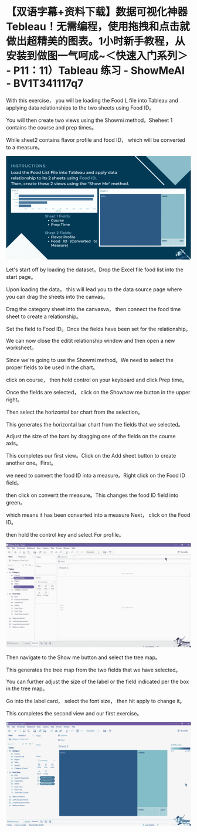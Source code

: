# 【双语字幕+资料下载】数据可视化神器 Tebleau！无需编程，使用拖拽和点击就做出超精美的图表。1小时新手教程，从安装到做图一气呵成~＜快速入门系列＞ - P11：11）Tableau 练习 - ShowMeAI - BV1T341117q7

With this exercise， you will be loading the Food L file into Tableau and applying data relationships to the two sheets using Food ID。

You will then create two views using the Showmi method。Sheheet 1 contains the course and prep times。

While sheet2 contains flavor profile and food ID， which will be converted to a measure。



![](img/d6b26a649e97baa1e7335158a38e9d13_1.png)

Let's start off by loading the dataset。Drop the Excel file food list into the start page。

Upon loading the data， this will lead you to the data source page where you can drag the sheets into the canvas。

Drag the category sheet into the canvasva， then connect the food time sheet to create a relationship。

Set the field to Food ID。Once the fields have been set for the relationship。

We can now close the editit relationship window and then open a new worksheet。

Since we're going to use the Showmi method。We need to select the proper fields to be used in the chart。

 click on course， then hold control on your keyboard and click Prep time。

Once the fields are selected， click on the Showhow me button in the upper right。

Then select the horizontal bar chart from the selection。

This generates the horizontal bar chart from the fields that we selected。

Adjust the size of the bars by dragging one of the fields on the course axis。

 This completes our first view。Click on the Add sheet button to create another one。First。

 we need to convert the food ID into a measure。Right click on the Food ID field。

 then click on convertt the measure。This changes the food ID field into green。

 which means it has been converted into a measure Next， click on the Food ID。

 then hold the control key and select For profile。

![](img/d6b26a649e97baa1e7335158a38e9d13_3.png)

Then navigate to the Show me button and select the tree map。

This generates the tree map from the two fields that we have selected。

You can further adjust the size of the label or the field indicated per the box in the tree map。

Go into the label card， select the font size， then hit apply to change it。

This completes the second view and our first exercise。



![](img/d6b26a649e97baa1e7335158a38e9d13_5.png)